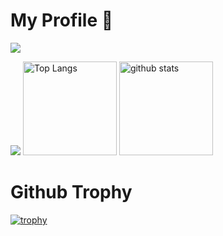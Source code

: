 # My Profile 💫
![](https://komarev.com/ghpvc/?username=yusukedayo&color=green)

![](https://github-profile-summary-cards.vercel.app/api/cards/profile-details?username=yusukedayo&theme=solarized_dark)
<img alt="Top Langs" height="150px" src="https://github-readme-stats.vercel.app/api/top-langs/?username=yusukedayo&layout=compact&show_icons=true&theme=onedark" />
<img alt="github stats" height="150px" src="https://github-readme-stats.vercel.app/api?username=yusukedayo&theme=onedark&show_icons=ture" />

# Github Trophy
[![trophy](https://github-profile-trophy.vercel.app/?username=yusukedayo)](https://github.com/ryo-ma/github-profile-trophy)
